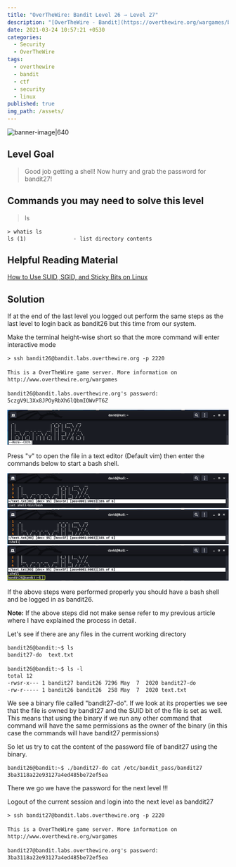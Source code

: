 ```yaml
---
title: "OverTheWire: Bandit Level 26 → Level 27"
description: "[OverTheWire - Bandit](https://overthewire.org/wargames/bandit/bandit27.html)"
date: 2021-03-24 10:57:21 +0530
categories:
  - Security
  - OverTheWire
tags:
  - overthewire
  - bandit
  - ctf
  - security
  - linux
published: true
img_path: /assets/
---
```


![banner-image|640](overthewire-banner.png)

## Level Goal

> Good job getting a shell! Now hurry and grab the password for bandit27!

## Commands you may need to solve this level

> ls

```
> whatis ls
ls (1)               - list directory contents
```

## Helpful Reading Material

[How to Use SUID, SGID, and Sticky Bits on Linux](https://www.howtogeek.com/656646/how-to-use-suid-sgid-and-sticky-bits-on-linux/)

## Solution

If at the end of the last level you logged out perform the same steps as the last level to login back as bandit26 but this time from our system.

Make the terminal height-wise short so that the more command will enter interactive mode

```
> ssh bandit26@bandit.labs.overthewire.org -p 2220

This is a OverTheWire game server. More information on http://www.overthewire.org/wargames

bandit26@bandit.labs.overthewire.org's password: 5czgV9L3Xx8JPOyRbXh6lQbmIOWvPT6Z
```

![More Editor](images/bandit-26-27/more-command.png)

Press "v" to open the file in a text editor (Default vim) then enter the commands below to start a bash shell.

![Set Default Shell](images/bandit-26-27/set-default-shell.png)
![Launch Shell](images/bandit-26-27/start-default-shell.png)
![Access Bandit26](images/bandit-26-27/access-bandit26.png)

If the above steps were performed properly you should have a bash shell and be logged in as bandit26.

**Note:** If the above steps did not make sense refer to my previous article where I have explained the process in detail.

Let's see if there are any files in the current working directory

```
bandit26@bandit:~$ ls  
bandit27-do  text.txt

bandit26@bandit:~$ ls -l  
total 12  
-rwsr-x--- 1 bandit27 bandit26 7296 May  7  2020 bandit27-do  
-rw-r----- 1 bandit26 bandit26  258 May  7  2020 text.txt
```

We see a binary file called "bandit27-do". If we look at its properties we see that the file is owned by bandit27 and the SUID bit of the file is set as well. This means that using the binary if we run any other command that command will have the same permissions as the owner of the binary (in this case the commands will have bandit27 permissions)

So let us try to cat the content of the password file of bandit27 using the binary.

```
bandit26@bandit:~$ ./bandit27-do cat /etc/bandit_pass/bandit27  
3ba3118a22e93127a4ed485be72ef5ea
```

There we go we have the password for the next level !!!

Logout of the current session and login into the next level as banddit27

```
> ssh bandit27@bandit.labs.overthewire.org -p 2220

This is a OverTheWire game server. More information on http://www.overthewire.org/wargames

bandit27@bandit.labs.overthewire.org's password: 3ba3118a22e93127a4ed485be72ef5ea
```